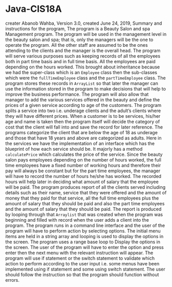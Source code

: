 # Java-CIS18A
creater Abanob Wahba,
Version 3.0,
created June 24, 2019,
Summary and instructions for the program,
The program is a Beauty Salon and spa Management program. The program will be used in the management level in the beauty salon and spa; that is, only the managers will be the one to operate the program. All the other staff are assumed to be the ones attending to the clients and the manager is the overall head.
The program will serve various purposes such as keeping records of all the employees both in part time basis and in full time basis. All the employees are paid depending on the hours worked. This brought about inheritance because we had the super-class which is an `Employee` class then the sub-classes which were the `fullTimeEmployee` class and the `partTimeEmployee` class. The program stores these records in `ArrayList` so that later the manager can use the information stored in the program to make decisions that will help to improve the business performance. 
The program will also allow that manager to add the various services offered in the beauty and define the prices of a given service according to age of the customers. The program splits a service into two i.e. underage clients and the adult’s clients where they will have different prices. When a customer is to be services, his/her age and name is taken then the program itself will decide the category of cost that the client will fall into and save the record for later reference. The programs categorize the client that are below the age of 18 as underage and those that have 18 years and above are categorized as adults. Here in the services we have the implementation of an interface which has the blueprint of how each service should be. It majorly has a method `calculatePrice` which calculates the price of the service.
Since the beauty salon pays employees depending on the number of hours worked, the full time employees have a fixed number of working hours and therefore their pay will always be constant but for the part time employees, the manager will have to record the number of hours he/she has worked. The recorded hours will help later in deciding what amount of salary that the employee will be paid.
The program produces report of all the clients served including details such as their name, service that they were offered and the amount of money that they paid for that service, all the full time employees plus the amount of salary that they should be paid and also the part time employees and the amount of salary that they should be paid. The report is produced by looping through that `Arraylist` that was created when the program was beginning and filled with record when the user adds a client into the program.
The program runs in a command line interface and the user of the program will have to perform action by selecting options. The initial menu items are held in a string array and looping is used to display the options in the screen.  The program uses a range base loop to Display the options in the screen. The user of the program will have to enter the option and press enter then the next menu with the relevant instruction will appear. The program will use if statement or the switch statement to validate which action to perform according to the user input i.e. some menus have been implemented using if statement and some using switch statement. The user should follow the instruction so that the program should function without errors.
